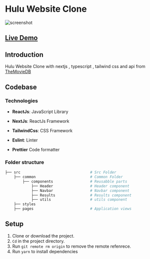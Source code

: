 # Hulu Website Clone

![screenshot](https://user-images.githubusercontent.com/88515844/147467595-fa25ada2-2d76-438c-bedf-b86df0ec779a.png)

## **[Live Demo](https://hulu-clone-with-typescript.vercel.app/)**

## Introduction

Hulu Website Clone with nextjs , typescript , tailwind css and api from
[TheMovieDB](https://themoviedb.org)

## Codebase

### Technologies

- **ReactJs**: JavaScript Library

- **NextJs**: ReactJs Framework

- **TailwindCss**: CSS Framework

- **Eslint**: Linter

- **Prettier** Code formatter

### Folder structure

```sh
├── src                                # Src Folder
    ├── common                         # Common Folder
        ├── components                 # Reusabble parts
            ├── Header                 # Header component
            ├── Navbar                 # Navbar component
            ├── Results                # Results component
            ├── utils                  # utils component
    ├── styles
    ├── pages                          # Application views
```

## Setup

1. Clone or download the project.
2. `Cd` in the project directory.
3. Run `git remote rm origin` to remove the remote refenrece.
4. Run `yarn` to install dependencies
